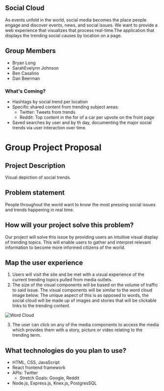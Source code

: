 ## Social Cloud

As events unfold in the world, social media becomes the place people engage and discover events, news, and social issues. 
We want to provide a web experience that visualizes that process real-time.The application that displays the trending social causes by location on a page.

## Group Members
- Bryan Long
- SarahEvelynn Johnson
- Ben Casalino
- Dan Beerman

 


### What's Coming? 
- Hashtags by social trend per location
- Specific shared content from trending subject areas: 
  - Twitter: Tweets from trends
  - Reddit: Top content in the for of a car per upvote on the front page
- Saved searches by user and by th day, documenting the major social trends via user interaction over time. 

# Group Project Proposal



## Project Description
Visual depiction of social trends.

## Problem statement
People throughout the world want to know the most pressing social issues and trends happening in real time.

## How will your project solve this problem?
Our project will solve this issue by providing users an intuitive visual display of trending topics.
This will enable users to gather and interpret relevant information to become more informed citizens of the world.

## Map the user experience
1. Users will visit the site and be met with a visual experience of the current trending topics pulled from media outlets.
2. The size of the visual components will be based on the volume of traffic to said issue. The visual components will be similar to the word cloud image below.
The unique aspect of this is as opposed to words, the social cloud will be made up of images and stories that will be clickable links to the trending content.

![Word Cloud](./Images/wordCloud.png)


3. The user can click on any of the media components to access the media which provides them with a story, picture or video relating to the trending term.

## What technologies do you plan to use?
- HTML, CSS, JavaScript
- React frontend framework
- APIs: Twitter
  - Stretch Goals: Google, Reddit
- Node.js, Express.js, Knex.js, PostgresSQL
